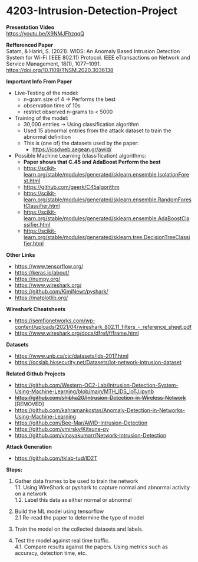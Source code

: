 # 4203-Intrusion-Detection-Project

**Presentation Video**\
https://youtu.be/X9NMJFhzqqQ 

**Refferenced Paper**\
Satam, & Hariri, S. (2021). WIDS: An Anomaly Based Intrusion Detection System for Wi-Fi (IEEE 802.11) Protocol. IEEE eTransactions on Network and Service Management, 18(1), 1077–1091. https://doi.org/10.1109/TNSM.2020.3036138

**Important Info From Paper**
* Live-Testing of the model:
  * n-gram size of 4 -> Performs the best
  * observation time of 10s
  * restrict observed n-grams to < 5000
* Training of the model:
  * 30,000 entries -> Using classification algorithm
  * Used 15 abnormal entries from the attack dataset to train the abnormal definition
  * This is (one of) the datasets used by the paper:
    * https://icsdweb.aegean.gr/awid/
* Possible Machine Learning (classification) algorithms:
  * **Paper shows that C.45 and AdaBoost Perform the best**
  * https://scikit-learn.org/stable/modules/generated/sklearn.ensemble.IsolationForest.html
  * https://github.com/geerk/C45algorithm
  * https://scikit-learn.org/stable/modules/generated/sklearn.ensemble.RandomForestClassifier.html
  * https://scikit-learn.org/stable/modules/generated/sklearn.ensemble.AdaBoostClassifier.html
  * https://scikit-learn.org/stable/modules/generated/sklearn.tree.DecisionTreeClassifier.html

  



**Other Links**
* https://www.tensorflow.org/ 
* https://keras.io/about/ 
* https://numpy.org/ 
* https://www.wireshark.org/ 
* https://github.com/KimiNewt/pyshark/ 
* https://matplotlib.org/ 

**Wireshark Cheatsheets**
* https://semfionetworks.com/wp-content/uploads/2021/04/wireshark_802.11_filters_-_reference_sheet.pdf
* https://www.wireshark.org/docs/dfref/f/frame.html

**Datasets**
* https://www.unb.ca/cic/datasets/ids-2017.html
* https://ocslab.hksecurity.net/Datasets/iot-network-intrusion-dataset

**Related Github Projects**
* https://github.com/Western-OC2-Lab/Intrusion-Detection-System-Using-Machine-Learning/blob/main/MTH_IDS_IoTJ.ipynb
* ~~https://github.com/shibha20/Intrusion-Detection-in-Wireless-Network~~ [REMOVED]
* https://github.com/kahramankostas/Anomaly-Detection-in-Networks-Using-Machine-Learning
* https://github.com/Bee-Mar/AWID-Intrusion-Detection
* https://github.com/ymirsky/Kitsune-py
* https://github.com/vinayakumarr/Network-Intrusion-Detection

**Attack Generation**
* https://github.com/tklab-tud/ID2T

**Steps:**

1. Gather data frames to be used to train the network\
  1.1. Using WireShark or pyshark to capture normal and abnormal activity on a network\
  1.2. Label this data as either normal or abnormal
  
2. Build the ML model using tensorflow\
  2.1 Re-read the paper to determine the type of model

3. Train the model on the collected datasets and labels.

4. Test the model against real time traffic.\
  4.1. Compare results against the papers. Using metrics such as accuracy, detection time, etc.
